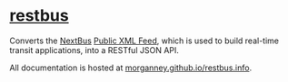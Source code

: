 # [restbus][0]

Converts the [NextBus][1] [Public XML Feed][2], which is used to build real-time transit applications, into a RESTful JSON API.

All documentation is hosted at [morganney.github.io/restbus.info][0].

[0]: https://morganney.github.io/restbus.info
[1]: https://retro.umoiq.com/
[2]: https://retro.umoiq.com/xmlFeedDocs/NextBusXMLFeed.pdf
